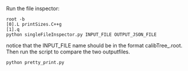 Run the file inspector:
```
root -b 
[0].L printSizes.C++g
[1].q
python singleFileInspector.py INPUT_FILE OUTPUT_JSON_FILE
```

notice that the INPUT_FILE name should be in the format calibTree_<run>.root.
Then run the script to compare the two outputfiles.
```
python pretty_print.py
```